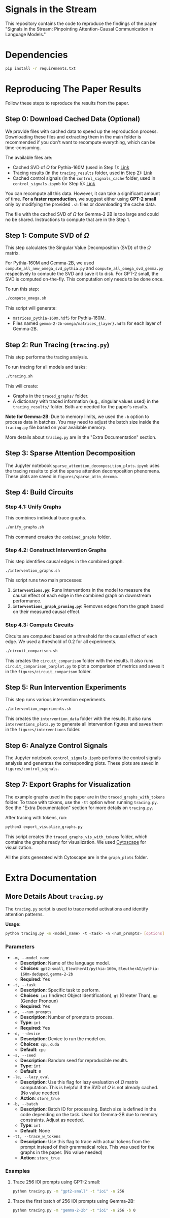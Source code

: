 # Signals in the Stream

This repository contains the code to reproduce the findings of the paper "Signals in the Stream: Pinpointing Attention-Causal Communication in Language Models."

# Dependencies

```sh
pip install -r requirements.txt
```

# Reproducing The Paper Results

Follow these steps to reproduce the results from the paper.

## Step 0: Download Cached Data (Optional)

We provide files with cached data to speed up the reproduction process. Downloading these files and extracting them in the main folder is recommended if you don't want to recompute everything, which can be time-consuming.

The available files are:
- Cached SVD of $\Omega$ for Pythia-160M (used in Step 1): [Link](https://figshare.com/s/65ca64a0cce99490692b)
- Tracing results (in the `tracing_results` folder, used in Step 2): [Link](https://figshare.com/s/5f6672b23527ba99c541)
- Cached control signals (in the `control_signals_cache` folder, used in `control_signals.ipynb` for Step 5): [Link](https://figshare.com/s/48b884dbeb4efc132a34)

You can recompute all this data. However, it can take a significant amount of time.
**For a faster reproduction**, we suggest either using **GPT-2 small** only by modifying the provided `.sh` files or downloading the cache data.

The file with the cached SVD of $\Omega$ for Gemma-2 2B is too large and could no be shared. Instructions to compute that are in the Step 1.

## Step 1: Compute SVD of $\Omega$

This step calculates the Singular Value Decomposition (SVD) of the $\Omega$ matrix.

For Pythia-160M and Gemma-2B, we used `compute_all_new_omega_svd_pythia.py` and `compute_all_omega_svd_gemma.py` respectively to compute the SVD and save it to disk. For GPT-2 small, the SVD is computed on-the-fly. This computation only needs to be done once.

To run this step:
```sh
./compute_omega.sh
```
This script will generate:
- `matrices_pythia-160m.hdf5` for Pythia-160M.
- Files named `gemma-2-2b-omega/matrices_{layer}.hdf5` for each layer of Gemma-2B.

## Step 2: Run Tracing (`tracing.py`)

This step performs the tracing analysis.

To run tracing for all models and tasks:
```sh
./tracing.sh
```
This will create:
- Graphs in the `traced_graphs/` folder.
- A dictionary with traced information (e.g., singular values used) in the `tracing_results/` folder.
Both are needed for the paper's results.

**Note for Gemma-2B**: Due to memory limits, we used the `-b` option to process data in batches. You may need to adjust the batch size inside the `tracing.py` file based on your available memory.

More details about `tracing.py` are in the "Extra Documentation" section.

## Step 3: Sparse Attention Decomposition

The Jupyter notebook `sparse_attention_decomposition_plots.ipynb` uses the tracing results to plot the sparse attention decomposition phenomena. These plots are saved in `figures/sparse_attn_decomp`.

## Step 4: Build Circuits

### Step 4.1: Unify Graphs

This combines individual trace graphs.
```sh
./unify_graphs.sh
```
This command creates the `combined_graphs` folder.

### Step 4.2: Construct Intervention Graphs

This step identifies causal edges in the combined graph.
```sh
./intervention_graphs.sh
```
This script runs two main processes:
1.  **`interventions.py`**: Runs interventions in the model to measure the causal effect of each edge in the combined graph on downstream performance.
2.  **`interventions_graph_pruning.py`**: Removes edges from the graph based on their measured causal effect.

### Step 4.3: Compute Circuits

Circuits are computed based on a threshold for the causal effect of each edge. We used a threshold of 0.2 for all experiments.
```sh
./circuit_comparison.sh
```
This creates the `circuit_comparison` folder with the results. It also runs `circuit_comparison_barplot.py` to plot a comparison of metrics and saves it in the `figures/circuit_comparison` folder.

## Step 5: Run Intervention Experiments

This step runs various intervention experiments.
```sh
./intervention_experiments.sh
```
This creates the `intervention_data` folder with the results. It also runs `interventions_plots.py` to generate all intervention figures and saves them in the `figures/interventions` folder.


## Step 6: Analyze Control Signals

The Jupyter notebook `control_signals.ipynb` performs the control signals analysis and generates the corresponding plots. These plots are saved in `figures/control_signals`.


## Step 7: Export Graphs for Visualization

The example graphs used in the paper are in the `traced_graphs_with_tokens` folder. To trace with tokens, use the `-tt` option when running `tracing.py`. See the "Extra Documentation" section for more details on `tracing.py`.

After tracing with tokens, run:
```sh
python3 export_visualize_graphs.py
```
This script creates the `traced_graphs_vis_with_tokens` folder, which contains the graphs ready for visualization. We used [Cytoscape](https://cytoscape.org/) for visualization.

All the plots generated with Cytoscape are in the `graph_plots` folder.


# Extra Documentation

## More Details About `tracing.py`

The `tracing.py` script is used to trace model activations and identify attention patterns.

**Usage:**
```bash
python tracing.py -m <model_name> -t <task> -n <num_prompts> [options]
```

### Parameters

* `-m, --model_name`
    * **Description**: Name of the language model.
    * **Choices**: `gpt2-small`, `EleutherAI/pythia-160m`, `EleutherAI/pythia-160m-deduped`, `gemma-2-2b`
    * **Required**: Yes
* `-t, --task`
    * **Description**: Specific task to perform.
    * **Choices**: `ioi` (Indirect Object Identification), `gt` (Greater Than), `gp` (Gender Pronoun)
    * **Required**: Yes
* `-n, --num_prompts`
    * **Description**: Number of prompts to process.
    * **Type**: `int`
    * **Required**: Yes
* `-d, --device`
    * **Description**: Device to run the model on.
    * **Choices**: `cpu`, `cuda`
    * **Default**: `cpu`
* `-s, --seed`
    * **Description**: Random seed for reproducible results.
    * **Type**: `int`
    * **Default**: `0`
* `-le, --lazy_eval`
    * **Description**: Use this flag for lazy evaluation of $\Omega$ matrix computation. This is helpful if the SVD of $\Omega$ is not already cached. (No value needed)
    * **Action**: `store_true`
* `-b, --batch`
    * **Description**: Batch ID for processing. Batch size is defined in the code depending on the task. Used for Gemma-2B due to memory constraints. Adjust as needed.
    * **Type**: `int`
    * **Default**: None
* `-tt, --trace_w_tokens`
    * **Description**: Use this flag to trace with actual tokens from the prompt instead of their grammatical roles. This was used for the graphs in the paper. (No value needed)
    * **Action**: `store_true`

### Examples

1.  Trace 256 IOI prompts using GPT-2 small:
    ```sh
    python tracing.py -m "gpt2-small" -t "ioi" -n 256
    ```

2.  Trace the first batch of 256 IOI prompts using Gemma-2B:
    ```sh
    python tracing.py -m "gemma-2-2b" -t "ioi" -n 256 -b 0
    ```